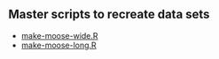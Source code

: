 ## Master scripts to recreate data sets

* [make-moose-wide.R](https://github.com/ghandi9000/data/tree/master/moose)
* [make-moose-long.R](https://github.com/ghandi9000/data/tree/master/moose)


